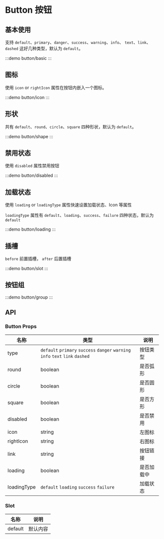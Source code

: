 # Button 按钮

## 基本使用

支持 `default`、`primary`、`danger`、`success`、`warning`、`info`、 `text`、`link`、`dashed` 这好几种类型，默认为 `default`。

:::demo
button/basic
:::

## 图标

使用 `icon` or `rightIcon` 属性在按钮内嵌入一个图标。

:::demo
button/icon
:::

## 形状

共有 `default`、`round`、`circle`、`square` 四种形状，默认为 `default`。

:::demo
button/shape
:::

## 禁用状态

使用 `disabled` 属性禁用按钮

:::demo
button/disabled
:::

## 加载状态

使用 `loading` or `loadingType` 属性快速设置加载状态、Icon 等属性

`loadingType` 属性有 `default`、`loading`、`success`、`failure` 四种状态，默认为 `default`

:::demo
button/loading
:::

## 插槽

`before` 前置插槽， `after` 后置插槽

:::demo
button/slot
:::

## 按钮组

:::demo
button/group
:::

## API

### Button Props

| 名称        | 类型                                                                            | 说明       |
| ----------- | ------------------------------------------------------------------------------- | ---------- |
| type        | `default` `primary` `success` `danger` `warning` `info` `text` `link` `dashed ` | 按钮类型   |
| round       | boolean                                                                         | 是否弧形   |
| circle      | boolean                                                                         | 是否圆形   |
| square      | boolean                                                                         | 是否方形   |
| disabled    | boolean                                                                         | 是否禁用   |
| icon        | string                                                                          | 左图标     |
| rightIcon   | string                                                                          | 右图标     |
| link        | string                                                                          | 按钮链接   |
| loading     | boolean                                                                         | 是否加载中 |
| loadingType | `default` `loading` `success` `failure`                                         | 加载状态   |

### Slot

| 名称    | 说明     |
| ------- | -------- |
| default | 默认内容 |
